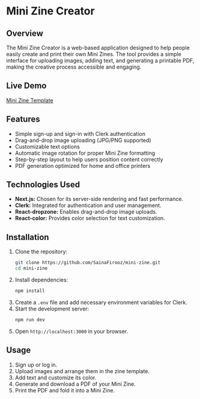 # Mini Zine Creator

## Overview

The Mini Zine Creator is a web-based application designed to help people easily create and print their own Mini Zines. The tool provides a simple interface for uploading images, adding text, and generating a printable PDF, making the creative process accessible and engaging.

## Live Demo

[Mini Zine Template](https://mini-zine-template.vercel.app/)

## Features

- Simple sign-up and sign-in with Clerk authentication
- Drag-and-drop image uploading (JPG/PNG supported)
- Customizable text options
- Automatic image rotation for proper Mini Zine formatting
- Step-by-step layout to help users position content correctly
- PDF generation optimized for home and office printers

## Technologies Used

- **Next.js:** Chosen for its server-side rendering and fast performance.
- **Clerk:** Integrated for authentication and user management.
- **React-dropzone:** Enables drag-and-drop image uploads.
- **React-color:** Provides color selection for text customization.

## Installation

1. Clone the repository:
   ```sh
   git clone https://github.com/SainaFirooz/mini-zine.git
   cd mini-zine
   ```
2. Install dependencies:
   ```sh
   npm install
   ```
3. Create a `.env` file and add necessary environment variables for Clerk.
4. Start the development server:
   ```sh
   npm run dev
   ```
5. Open `http://localhost:3000` in your browser.

## Usage

1. Sign up or log in.
2. Upload images and arrange them in the zine template.
3. Add text and customize its color.
4. Generate and download a PDF of your Mini Zine.
5. Print the PDF and fold it into a Mini Zine.
